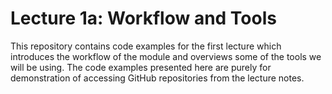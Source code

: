# Lecture 1a: Workflow and Tools

This repository contains code examples for the first lecture which introduces the workflow of the
module and overviews some of the tools we will be using. The code examples presented here are purely
for demonstration of accessing GitHub repositories from the lecture notes.



